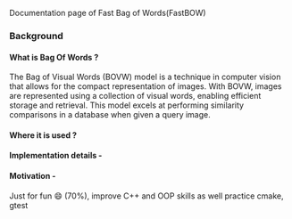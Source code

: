 Documentation page of Fast Bag of Words(FastBOW) 

### Background

#### What is Bag Of Words ?
The Bag of Visual Words (BOVW) model is a technique in computer vision that allows for the compact representation of images. With BOVW, images are represented using a collection of visual words, enabling efficient storage and retrieval. This model excels at performing similarity comparisons in a database when given a query image.

#### Where it is used ?


#### Implementation details - 


#### Motivation -
Just for fun 😄 (70%), improve C++ and OOP skills as well practice cmake, gtest
